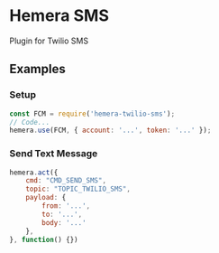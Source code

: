 # Hemera SMS
Plugin for Twilio SMS

## Examples

### Setup
```javascript
const FCM = require('hemera-twilio-sms');
// Code...
hemera.use(FCM, { account: '...', token: '...' });
```

### Send Text Message
```javascript
hemera.act({
	cmd: "CMD_SEND_SMS",
	topic: "TOPIC_TWILIO_SMS",
	payload: {
	    from: '...',
        to: '...',
        body: '...'
	},
}, function() {})
```